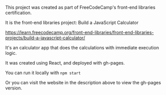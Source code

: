 This project was created as part of FreeCodeCamp's front-end libraries certification.

It is the front-end libraries project: Build a JavaScript Calculator

https://learn.freecodecamp.org/front-end-libraries/front-end-libraries-projects/build-a-javascript-calculator/

It's an calculator app that does the calculations with immediate execution logic.

It was created using React, and deployed with gh-pages.

You can run it locally with `npm start`

Or you can visit the website in the description above to view the gh-pages version.
